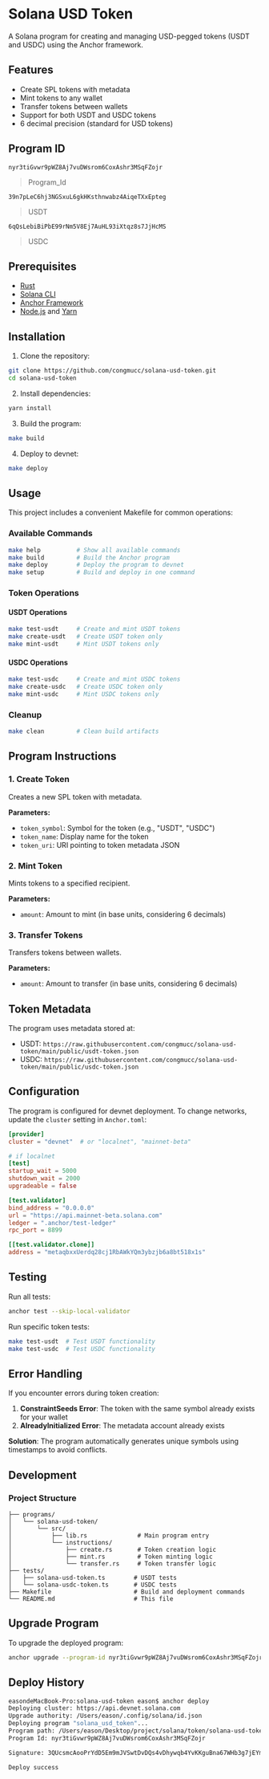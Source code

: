 # Solana USD Token

A Solana program for creating and managing USD-pegged tokens (USDT and USDC) using the Anchor framework.

## Features

- Create SPL tokens with metadata
- Mint tokens to any wallet
- Transfer tokens between wallets
- Support for both USDT and USDC tokens
- 6 decimal precision (standard for USD tokens)

## Program ID

```
nyr3tiGvwr9pWZ8Aj7vuDWsrom6CoxAshr3MSqFZojr
```
> Program_Id

```
39n7pLeC6hj3NGSxuL6gkHKsthnwabz4AiqeTXxEpteg
```
> USDT

 
```
6qQsLebiBiPbE99rNm5V8Ej7AuHL93iXtqz8s7JjHcMS
```
> USDC


## Prerequisites

- [Rust](https://rustlang.org/tools/install)
- [Solana CLI](https://docs.solana.com/cli/install-solana-cli-tools)
- [Anchor Framework](https://www.anchor-lang.com/docs/installation)
- [Node.js](https://nodejs.org/) and [Yarn](https://yarnpkg.com/)

## Installation

1. Clone the repository:
```bash
git clone https://github.com/congmucc/solana-usd-token.git
cd solana-usd-token
```

2. Install dependencies:
```bash
yarn install
```

3. Build the program:
```bash
make build
```

4. Deploy to devnet:
```bash
make deploy
```

## Usage

This project includes a convenient Makefile for common operations:

### Available Commands

```bash
make help          # Show all available commands
make build         # Build the Anchor program
make deploy        # Deploy the program to devnet
make setup         # Build and deploy in one command
```

### Token Operations

#### USDT Operations
```bash
make test-usdt     # Create and mint USDT tokens
make create-usdt   # Create USDT token only
make mint-usdt     # Mint USDT tokens only
```

#### USDC Operations
```bash
make test-usdc     # Create and mint USDC tokens
make create-usdc   # Create USDC token only
make mint-usdc     # Mint USDC tokens only
```

### Cleanup
```bash
make clean         # Clean build artifacts
```

## Program Instructions

### 1. Create Token
Creates a new SPL token with metadata.

**Parameters:**
- `token_symbol`: Symbol for the token (e.g., "USDT", "USDC")
- `token_name`: Display name for the token
- `token_uri`: URI pointing to token metadata JSON

### 2. Mint Token
Mints tokens to a specified recipient.

**Parameters:**
- `amount`: Amount to mint (in base units, considering 6 decimals)

### 3. Transfer Tokens
Transfers tokens between wallets.

**Parameters:**
- `amount`: Amount to transfer (in base units, considering 6 decimals)

## Token Metadata

The program uses metadata stored at:
- USDT: `https://raw.githubusercontent.com/congmucc/solana-usd-token/main/public/usdt-token.json`
- USDC: `https://raw.githubusercontent.com/congmucc/solana-usd-token/main/public/usdc-token.json`

## Configuration

The program is configured for devnet deployment. To change networks, update the `cluster` setting in `Anchor.toml`:

```toml
[provider]
cluster = "devnet"  # or "localnet", "mainnet-beta"

# if localnet
[test]
startup_wait = 5000
shutdown_wait = 2000
upgradeable = false

[test.validator]
bind_address = "0.0.0.0"
url = "https://api.mainnet-beta.solana.com"
ledger = ".anchor/test-ledger"
rpc_port = 8899

[[test.validator.clone]]
address = "metaqbxxUerdq28cj1RbAWkYQm3ybzjb6a8bt518x1s"
```

## Testing

Run all tests:
```bash
anchor test --skip-local-validator
```

Run specific token tests:
```bash
make test-usdt  # Test USDT functionality
make test-usdc  # Test USDC functionality
```

## Error Handling

If you encounter errors during token creation:

1. **ConstraintSeeds Error**: The token with the same symbol already exists for your wallet
2. **AlreadyInitialized Error**: The metadata account already exists

**Solution**: The program automatically generates unique symbols using timestamps to avoid conflicts.

## Development

### Project Structure
```
├── programs/
│   └── solana-usd-token/
│       └── src/
│           ├── lib.rs              # Main program entry
│           └── instructions/
│               ├── create.rs       # Token creation logic
│               ├── mint.rs         # Token minting logic
│               └── transfer.rs     # Token transfer logic
├── tests/
│   ├── solana-usd-token.ts        # USDT tests
│   └── solana-usdc-token.ts       # USDC tests
├── Makefile                       # Build and deployment commands
└── README.md                      # This file
```

## Upgrade Program

To upgrade the deployed program:
```bash
anchor upgrade --program-id nyr3tiGvwr9pWZ8Aj7vuDWsrom6CoxAshr3MSqFZojr target/deploy/solana_usd_token.so
```

## Deploy History

```zsh
easondeMacBook-Pro:solana-usd-token eason$ anchor deploy
Deploying cluster: https://api.devnet.solana.com
Upgrade authority: /Users/eason/.config/solana/id.json
Deploying program "solana_usd_token"...
Program path: /Users/eason/Desktop/project/solana/token/solana-usd-token/target/deploy/solana_usd_token.so...
Program Id: nyr3tiGvwr9pWZ8Aj7vuDWsrom6CoxAshr3MSqFZojr

Signature: 3QUcsmcAooPrYdD5Em9mJVSwtDvDQs4vDhywqb4YvKKguBna67WHb3g7jEYmW5JXtj577cnGLmSVYY582P986YsS

Deploy success
```
